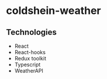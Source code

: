 # coldshein-weather
## Technologies
* React
* React-hooks
* Redux toolkit
* Typescript
* WeatherAPI
